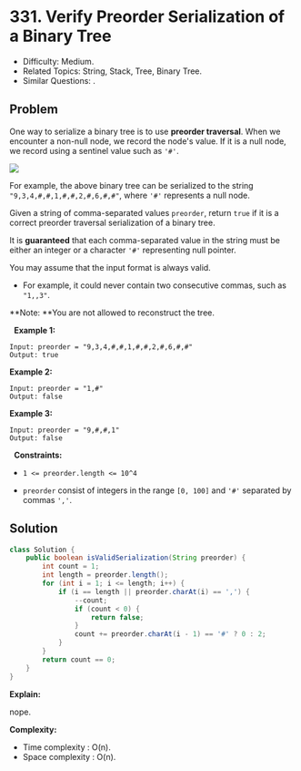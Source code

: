 # 331. Verify Preorder Serialization of a Binary Tree

- Difficulty: Medium.
- Related Topics: String, Stack, Tree, Binary Tree.
- Similar Questions: .

## Problem

One way to serialize a binary tree is to use **preorder traversal**. When we encounter a non-null node, we record the node's value. If it is a null node, we record using a sentinel value such as ```'#'```.

![](https://assets.leetcode.com/uploads/2021/03/12/pre-tree.jpg)

For example, the above binary tree can be serialized to the string ```"9,3,4,#,#,1,#,#,2,#,6,#,#"```, where ```'#'``` represents a null node.

Given a string of comma-separated values ```preorder```, return ```true``` if it is a correct preorder traversal serialization of a binary tree.

It is **guaranteed** that each comma-separated value in the string must be either an integer or a character ```'#'``` representing null pointer.

You may assume that the input format is always valid.


	
- For example, it could never contain two consecutive commas, such as ```"1,,3"```.


**Note: **You are not allowed to reconstruct the tree.

 
**Example 1:**
```
Input: preorder = "9,3,4,#,#,1,#,#,2,#,6,#,#"
Output: true
```

**Example 2:**
```
Input: preorder = "1,#"
Output: false
```

**Example 3:**
```
Input: preorder = "9,#,#,1"
Output: false
```
 
**Constraints:**


	
- ```1 <= preorder.length <= 10^4```
	
- ```preorder``` consist of integers in the range ```[0, 100]``` and ```'#'``` separated by commas ```','```.



## Solution

```java
class Solution {
    public boolean isValidSerialization(String preorder) {
        int count = 1;
        int length = preorder.length();
        for (int i = 1; i <= length; i++) {
            if (i == length || preorder.charAt(i) == ',') {
                --count;
                if (count < 0) {
                    return false;
                }
                count += preorder.charAt(i - 1) == '#' ? 0 : 2;
            }
        }
        return count == 0;
    }
}
```

**Explain:**

nope.

**Complexity:**

* Time complexity : O(n).
* Space complexity : O(n).
